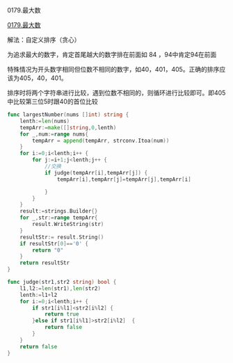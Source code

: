 0179.最大数

[0179.最大数](https://leetcode-cn.com/problems/largest-number/)



解法：自定义排序（贪心）

为追求最大的数字，肯定首尾越大的数字排在前面如 84 ，94中肯定94在前面

特殊情况为开头数字相同但位数不相同的数字，如40，401，405。正确的排序应该为405，40，401。

排序时将两个字符串进行比较，遇到位数不相同的，则循环进行比较即可。即405中比较第三位5时跟40的首位比较



```go
func largestNumber(nums []int) string {
	lenth:=len(nums)
	tempArr:=make([]string,0,lenth)
	for _,num:=range nums{
		tempArr = append(tempArr, strconv.Itoa(num))
	}
	for i:=0;i<lenth;i++ {
		for j:=i+1;j<lenth;j++ {
			//交换
			if judge(tempArr[i],tempArr[j]) {
				tempArr[i],tempArr[j]=tempArr[j],tempArr[i]

			}
		}
	}
	result:=strings.Builder{}
	for _,str:=range tempArr{
		result.WriteString(str)
	}
	resultStr:= result.String()
	if resultStr[0]=='0' {
		return "0"
	}
	return resultStr
}

func judge(str1,str2 string) bool {
	l1,l2:=len(str1),len(str2)
	lenth:=l1+l2
	for i:=0;i<lenth;i++ {
		if str1[i%l1]<str2[i%l2] {
			return true
		}else if str1[i%l1]>str2[i%l2]  {
			return false
		}
	}
	return false
}
```


